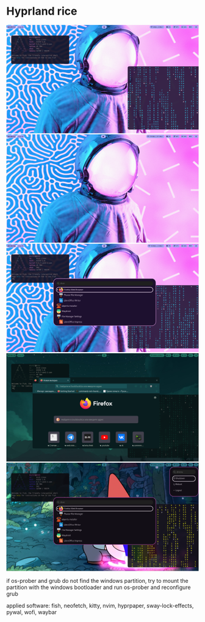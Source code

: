 # Hyprland rice

![Текст с описанием картинки](scrin/20231017_21h05m58s_grim.png)
![Текст с описанием картинки](scrin/20231017_21h06m02s_grim.png)
![Текст с описанием картинки](scrin/20231017_21h06m07s_grim.png)
![Текст с описанием картинки](scrin/20231017_21h06m40s_grim.png)
![Текст с описанием картинки](scrin/20231017_21h06m53s_grim.png)

if os-prober and grub do not find the windows partition, try to mount the partition with the windows bootloader and run os-prober and reconfigure grub

applied software:
fish, neofetch, kitty, nvim, hyprpaper, sway-lock-effects, pywal, wofi, waybar